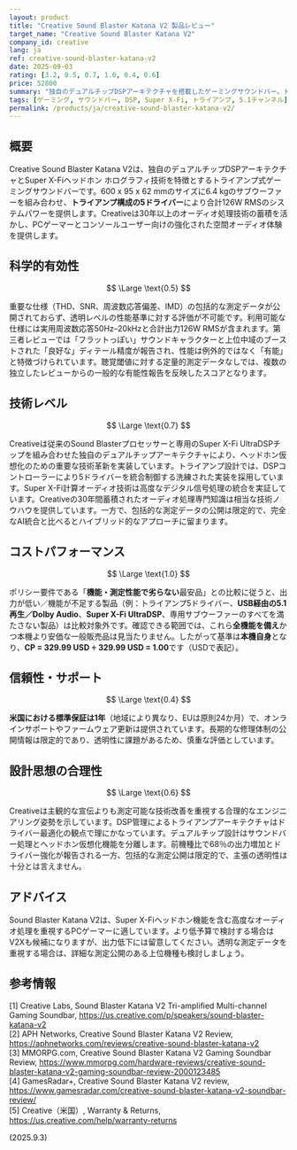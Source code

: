 ```yaml
---
layout: product
title: "Creative Sound Blaster Katana V2 製品レビュー"
target_name: "Creative Sound Blaster Katana V2"
company_id: creative
lang: ja
ref: creative-sound-blaster-katana-v2
date: 2025-09-03
rating: [3.2, 0.5, 0.7, 1.0, 0.4, 0.6]
price: 52800
summary: "独自のデュアルチップDSPアーキテクチャを搭載したゲーミングサウンドバー。トライアンプ設計とSuper X-Fi技術を特徴とするが、測定データの非開示と信頼性への懸念により制限される。"
tags: [ゲーミング, サウンドバー, DSP, Super X-Fi, トライアンプ, 5.1チャンネル]
permalink: /products/ja/creative-sound-blaster-katana-v2/
---
```


## 概要

Creative Sound Blaster Katana V2は、独自のデュアルチップDSPアーキテクチャとSuper X-Fiヘッドホン ホログラフィ技術を特徴とするトライアンプ式ゲーミングサウンドバーです。600 x 95 x 62 mmのサイズに6.4 kgのサブウーファーを組み合わせ、**トライアンプ構成の5ドライバー**により合計126W RMSのシステムパワーを提供します。Creativeは30年以上のオーディオ処理技術の蓄積を活かし、PCゲーマーとコンソールユーザー向けの強化された空間オーディオ体験を提供します。

## 科学的有効性

$$ \Large \text{0.5} $$

重要な仕様（THD、SNR、周波数応答偏差、IMD）の包括的な測定データが公開されておらず、透明レベルの性能基準に対する評価が不可能です。利用可能な仕様には実用周波数応答50Hz–20kHzと合計出力126W RMSが含まれます。第三者レビューでは「フラットっぽい」サウンドキャラクターと上位中域のブーストされた「良好な」ディテール精度が報告され、性能は例外的ではなく「有能」と特徴づけられています。聴覚閾値に対する定量的測定データなしでは、複数の独立したレビューからの一般的な有能性報告を反映したスコアとなります。

## 技術レベル

$$ \Large \text{0.7} $$

Creativeは従来のSound Blasterプロセッサーと専用のSuper X-Fi UltraDSPチップを組み合わせた独自のデュアルチップアーキテクチャにより、ヘッドホン仮想化のための重要な技術革新を実装しています。トライアンプ設計では、DSPコントローラーにより5ドライバーを統合制御する洗練された実装を採用しています。Super X-Fi計算オーディオ技術は高度なデジタル信号処理の統合を実証しています。Creativeの30年間蓄積されたオーディオ処理専門知識は相当な技術ノウハウを提供しています。一方で、包括的な測定データの公開は限定的で、完全なAI統合と比べるとハイブリッド的なアプローチに留まります。

## コストパフォーマンス

$$ \Large \text{1.0} $$

ポリシー要件である「**機能・測定性能で劣らない**最安品」との比較に従うと、出力が低い／機能が不足する製品（例：トライアンプ5ドライバー、**USB経由の5.1再生／Dolby Audio**、**Super X-Fi UltraDSP**、専用サブウーファーのすべてを満たさない製品）は比較対象外です。確認できる範囲では、これら**全機能を備え**かつ本機より安価な一般販売品は見当たりません。したがって基準は**本機自身**となり、**CP = 329.99 USD ÷ 329.99 USD = 1.00**です（USDで表記）。

## 信頼性・サポート

$$ \Large \text{0.4} $$

**米国における標準保証は1年**（地域により異なり、EUは原則24か月）で、オンラインサポートやファームウェア更新は提供されています。長期的な修理体制の公開情報は限定的であり、透明性に課題があるため、慎重な評価としています。

## 設計思想の合理性

$$ \Large \text{0.6} $$

Creativeは主観的な宣伝よりも測定可能な技術改善を重視する合理的なエンジニアリング姿勢を示しています。DSP管理によるトライアンプアーキテクチャはドライバー最適化の観点で理にかなっています。デュアルチップ設計はサウンドバー処理とヘッドホン仮想化機能を分離します。前機種比で68％の出力増加とドライバー強化が報告される一方、包括的な測定公開は限定的で、主張の透明性は十分とは言えません。

## アドバイス

Sound Blaster Katana V2は、Super X-Fiヘッドホン機能を含む高度なオーディオ処理を重視するPCゲーマーに適しています。より低予算で検討する場合はV2Xも候補になりますが、出力低下には留意してください。透明な測定データを重視する場合は、詳細な測定公開のある上位機種も検討しましょう。

## 参考情報

[1] Creative Labs, Sound Blaster Katana V2 Tri-amplified Multi-channel Gaming Soundbar, https://us.creative.com/p/speakers/sound-blaster-katana-v2  
[2] APH Networks, Creative Sound Blaster Katana V2 Review, https://aphnetworks.com/reviews/creative-sound-blaster-katana-v2  
[3] MMORPG.com, Creative Sound Blaster Katana V2 Gaming Soundbar Review, https://www.mmorpg.com/hardware-reviews/creative-sound-blaster-katana-v2-gaming-soundbar-review-2000123485  
[4] GamesRadar+, Creative Sound Blaster Katana V2 review, https://www.gamesradar.com/creative-sound-blaster-katana-v2-soundbar-review/  
[5] Creative（米国）, Warranty & Returns, https://us.creative.com/help/warranty-returns

(2025.9.3)
